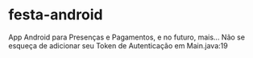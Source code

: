 # festa-android
App Android para Presenças e Pagamentos, e no futuro, mais...
Não se esqueça de adicionar seu Token de Autenticação em Main.java:19
